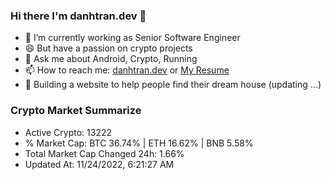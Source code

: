 ### Hi there I'm danhtran.dev 👋

- 🔭 I’m currently working as Senior Software Engineer
- 😄 But have a passion on crypto projects
- 💬 Ask me about Android, Crypto, Running 
- 📫 How to reach me: <a href="https://danhtran.dev" target="_blank">danhtran.dev</a> or <a href="Dan-Resume.pdf" target="_blank">My Resume</a>
- 🌱 Building a website to help people find their dream house (updating ...)

### Crypto Market Summarize
- Active Crypto: 13222
- % Market Cap: BTC 36.74% | ETH 16.62% | BNB 5.58%
- Total Market Cap Changed 24h: 1.66%
- Updated At: 11/24/2022, 6:21:27 AM
